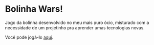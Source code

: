 # Bolinha Wars!

Jogo da bolinha desenvolvido no meu mais puro ócio, misturado com a necessidade de um projetinho pra aprender umas tecnologias novas.


Você pode jogá-lo [aqui](http://alexmoreno.github.io/bolinhawars/).


